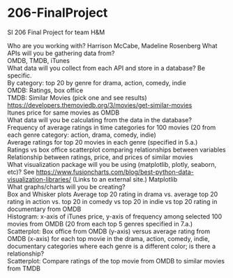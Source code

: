 # 206-FinalProject
SI 206 Final Project for team H&amp;M

Who are you working with?
Harrison McCabe, Madeline Rosenberg
What APIs will you be gathering data from?<br>
OMDB, TMDB, iTunes<br>
What data will you collect from each API and store in a database?  Be specific.<br>
By category: top 20 by genre for drama, action, comedy, indie<br>
OMDB: Ratings, box office<br>
TMDB: Similar Movies (pick one and see results) https://developers.themoviedb.org/3/movies/get-similar-movies<br>
Itunes price for same movies as OMDB<br>
What data will you be calculating from the data in the database?<br>
Frequency of average ratings in time categories for 100 movies (20 from each genre category: action, drama, comedy, indie)<br>
Average ratings for top 20 movies in each genre (specified in 5.a.)<br>
Ratings vs box office scatterplot comparing relationships between variables<br>
Relationship between ratings, price, and prices of similar movies<br>
What visualization package will you be using (matplotlib, plotly, seaborn, etc)?  See https://www.fusioncharts.com/blog/best-python-data-visualization-libraries/ (Links to an external site.)
 Matplotlib<br>
What graphs/charts will you be creating?<br>
Box and Whisker plots Average top 20 rating in drama vs. average top 20 rating in action vs. top 20 in comedy vs top 20 in indie vs top 20 rating in documentary from OMDB<br>
Histogram: x-axis of iTunes price, y-axis of frequency among selected 100 movies from OMDB (20 from each top 5 genres specified in 7.a.)<br>
Scatterplot: Box office from OMDB (y-axis) versus average rating from OMDB (x-axis) for each top movie in the drama, action, comedy, indie, documentary categories where each genre is a different color;  is there a relationship? <br>
Scatterplot: Compare ratings of the top movie from OMDB to similar movies from TMDB<br>
